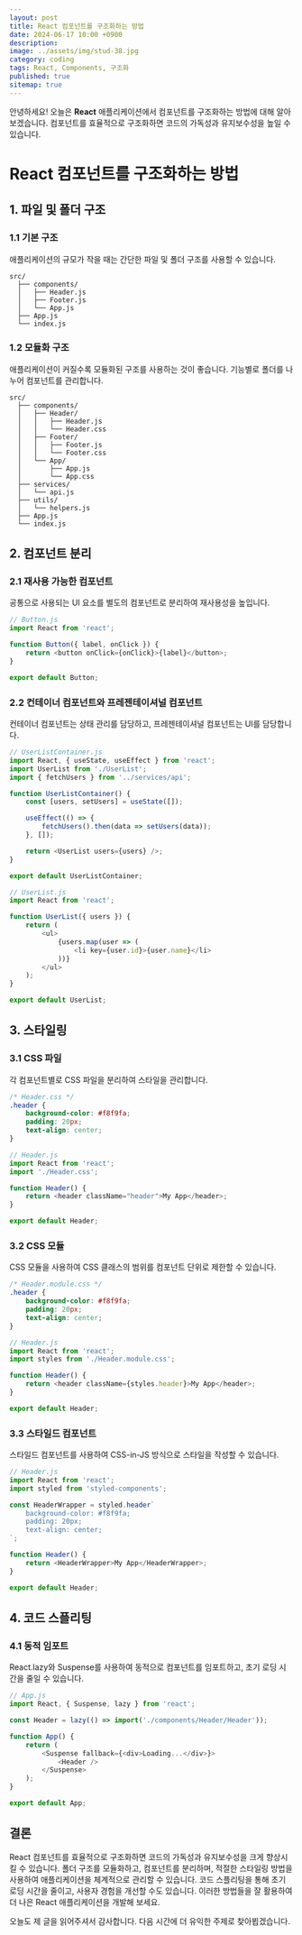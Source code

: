 ```yaml
---
layout: post
title: React 컴포넌트를 구조화하는 방법
date: 2024-06-17 10:00 +0900
description: 
image: ../assets/img/stud-38.jpg
category: coding
tags: React, Components, 구조화
published: true
sitemap: true
---
```


안녕하세요! 오늘은 **React** 애플리케이션에서 컴포넌트를 구조화하는 방법에 대해 알아보겠습니다. 컴포넌트를 효율적으로 구조화하면 코드의 가독성과 유지보수성을 높일 수 있습니다.

# React 컴포넌트를 구조화하는 방법

## 1. 파일 및 폴더 구조

### 1.1 기본 구조

애플리케이션의 규모가 작을 때는 간단한 파일 및 폴더 구조를 사용할 수 있습니다.

```
src/
  ├── components/
  │   ├── Header.js
  │   ├── Footer.js
  │   └── App.js
  ├── App.js
  └── index.js
```

### 1.2 모듈화 구조

애플리케이션이 커질수록 모듈화된 구조를 사용하는 것이 좋습니다. 기능별로 폴더를 나누어 컴포넌트를 관리합니다.

```
src/
  ├── components/
  │   ├── Header/
  │   │   ├── Header.js
  │   │   └── Header.css
  │   ├── Footer/
  │   │   ├── Footer.js
  │   │   └── Footer.css
  │   └── App/
  │       ├── App.js
  │       └── App.css
  ├── services/
  │   └── api.js
  ├── utils/
  │   └── helpers.js
  ├── App.js
  └── index.js
```

## 2. 컴포넌트 분리

### 2.1 재사용 가능한 컴포넌트

공통으로 사용되는 UI 요소를 별도의 컴포넌트로 분리하여 재사용성을 높입니다.

```javascript
// Button.js
import React from 'react';

function Button({ label, onClick }) {
    return <button onClick={onClick}>{label}</button>;
}

export default Button;
```

### 2.2 컨테이너 컴포넌트와 프레젠테이셔널 컴포넌트

컨테이너 컴포넌트는 상태 관리를 담당하고, 프레젠테이셔널 컴포넌트는 UI를 담당합니다.

```javascript
// UserListContainer.js
import React, { useState, useEffect } from 'react';
import UserList from './UserList';
import { fetchUsers } from '../services/api';

function UserListContainer() {
    const [users, setUsers] = useState([]);

    useEffect(() => {
        fetchUsers().then(data => setUsers(data));
    }, []);

    return <UserList users={users} />;
}

export default UserListContainer;
```

```javascript
// UserList.js
import React from 'react';

function UserList({ users }) {
    return (
        <ul>
            {users.map(user => (
                <li key={user.id}>{user.name}</li>
            ))}
        </ul>
    );
}

export default UserList;
```

## 3. 스타일링

### 3.1 CSS 파일

각 컴포넌트별로 CSS 파일을 분리하여 스타일을 관리합니다.

```css
/* Header.css */
.header {
    background-color: #f8f9fa;
    padding: 20px;
    text-align: center;
}
```

```javascript
// Header.js
import React from 'react';
import './Header.css';

function Header() {
    return <header className="header">My App</header>;
}

export default Header;
```

### 3.2 CSS 모듈

CSS 모듈을 사용하여 CSS 클래스의 범위를 컴포넌트 단위로 제한할 수 있습니다.

```css
/* Header.module.css */
.header {
    background-color: #f8f9fa;
    padding: 20px;
    text-align: center;
}
```

```javascript
// Header.js
import React from 'react';
import styles from './Header.module.css';

function Header() {
    return <header className={styles.header}>My App</header>;
}

export default Header;
```

### 3.3 스타일드 컴포넌트

스타일드 컴포넌트를 사용하여 CSS-in-JS 방식으로 스타일을 작성할 수 있습니다.

```javascript
// Header.js
import React from 'react';
import styled from 'styled-components';

const HeaderWrapper = styled.header`
    background-color: #f8f9fa;
    padding: 20px;
    text-align: center;
`;

function Header() {
    return <HeaderWrapper>My App</HeaderWrapper>;
}

export default Header;
```

## 4. 코드 스플리팅

### 4.1 동적 임포트

React.lazy와 Suspense를 사용하여 동적으로 컴포넌트를 임포트하고, 초기 로딩 시간을 줄일 수 있습니다.

```javascript
// App.js
import React, { Suspense, lazy } from 'react';

const Header = lazy(() => import('./components/Header/Header'));

function App() {
    return (
        <Suspense fallback={<div>Loading...</div>}>
            <Header />
        </Suspense>
    );
}

export default App;
```

## 결론

React 컴포넌트를 효율적으로 구조화하면 코드의 가독성과 유지보수성을 크게 향상시킬 수 있습니다. 폴더 구조를 모듈화하고, 컴포넌트를 분리하며, 적절한 스타일링 방법을 사용하여 애플리케이션을 체계적으로 관리할 수 있습니다. 코드 스플리팅을 통해 초기 로딩 시간을 줄이고, 사용자 경험을 개선할 수도 있습니다. 이러한 방법들을 잘 활용하여 더 나은 React 애플리케이션을 개발해 보세요.

오늘도 제 글을 읽어주셔서 감사합니다. 다음 시간에 더 유익한 주제로 찾아뵙겠습니다.
